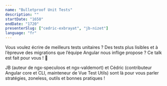 ```yaml
---
name: "Bulletproof Unit Tests"
description: ""
startDate: "1650"
endDate: "1720"
presenterSlug: ["cedric-exbrayat", "jb-nizet"]
language: "fr"
---
```


Vous voulez écrire de meilleurs tests unitaires ? Des tests plus lisibles et à l’épreuve des migrations que l’équipe Angular nous inflige propose ? Ce talk est fait pour vous ! 🤩

JB (auteur de ngx-speculoos et ngx-valdemort) et Cédric (contributeur Angular core et CLI, mainteneur de Vue Test Utils) sont là pour vous parler stratégies, zoneless, outils et bonnes pratiques !
